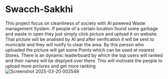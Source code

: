 # Swacch-Sakkhi
This project focus on cleanliness of society with AI powered Waste management System.
If people of a certain location found some garbage and waste in open they just simply
click picture and upload it on website. That picture will be analised by AI and after
verification it will be sent to municiple and they will notify to clear the area.
By this person who uploaded the picture will get some Points which can be used at nearest 
Stores.
There is an dynamic leaderboard by which the top users will ranked and their names will 
be displyed over there.
This will motivate the people to upload more pictures and get more ranking
![Screenshot 2025-03-20 002549](https://github.com/user-attachments/assets/16f34dbd-7b5f-492e-9adb-c63414c7fae1)




